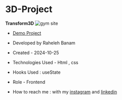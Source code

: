 # 3D-Project
**Transform3D**
![gym site](https://github.com/user-attachments/assets/850d57b3-3cee-4157-be2a-7a5adb555103)

- [Demo Project]( https://code-banu.github.io/3D-Project/)

- Developed by Raheleh Banam

- Created - 2024-10-25

- Technologies Used - Html , css 

- Hooks Used : useState 

- Role - Frontend
- How to reach me : with my [instagram](https://www.instagram.com/code_banu?igsh=MXdzZm9ucG1tODF0Yg==) and [linkedin](https://www.linkedin.com/in/raheleh-banam-344287230)
